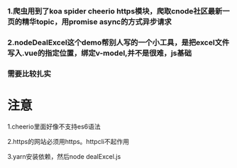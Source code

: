### 1.爬虫用到了koa  spider cheerio https模块，爬取cnode社区最新一页的精华topic，用promise async的方式异步请求

### 2.nodeDealExcel这个demo帮别人写的一个小工具，是把excel文件写入.vue的指定位置，绑定v-model,并不是很难，js基础
###   需要比较扎实

# 注意
1.cheerio里面好像不支持es6语法

2.https的网站必须用https。httpcli不起作用

3.yarn安装依赖，然后node dealExcel.js
